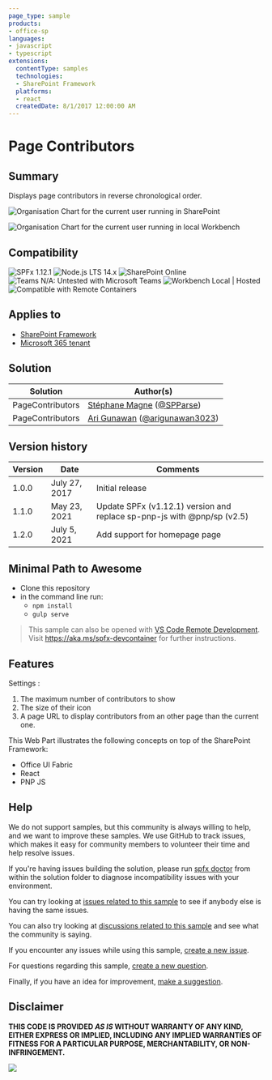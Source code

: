 ```yaml
---
page_type: sample
products:
- office-sp
languages:
- javascript
- typescript
extensions:
  contentType: samples
  technologies:
  - SharePoint Framework
  platforms:
  - react
  createdDate: 8/1/2017 12:00:00 AM
---
```

# Page Contributors

## Summary
Displays page contributors in reverse chronological order.

![Organisation Chart for the current user running in SharePoint](./assets/pagecontributors_inaction.PNG)

![Organisation Chart for the current user running in local Workbench](./assets/pagecontributors_mockup.PNG)


## Compatibility

![SPFx 1.12.1](https://img.shields.io/badge/SPFx-1.12.1-green.svg) 
![Node.js LTS 14.x](https://img.shields.io/badge/Node.js-LTS%2014.x-green.svg) 
![SharePoint Online](https://img.shields.io/badge/SharePoint-Online-yellow.svg) 
![Teams N/A: Untested with Microsoft Teams](https://img.shields.io/badge/Teams-N%2FA-lightgrey.svg "Untested with Microsoft Teams") 
![Workbench Local | Hosted](https://img.shields.io/badge/Workbench-Local%20%7C%20Hosted-green.svg)
![Compatible with Remote Containers](https://img.shields.io/badge/Remote%20Containers-Compatible-green.svg)


## Applies to

* [SharePoint Framework](https://learn.microsoft.com/sharepoint/dev/spfx/sharepoint-framework-overview)
* [Microsoft 365 tenant](https://learn.microsoft.com/sharepoint/dev/spfx/set-up-your-development-environment)


## Solution

Solution|Author(s)
--------|---------
PageContributors | [Stéphane Magne](https://github.com/SPParseError) ([@SPParse](https://twitter.com/SPParse))
PageContributors | [Ari Gunawan](https://github.com/AriGunawan) ([@arigunawan3023](https://twitter.com/arigunawan3023))

## Version history

Version|Date|Comments
-------|----|--------
1.0.0|July 27, 2017|Initial release
1.1.0|May 23, 2021|Update SPFx (v1.12.1) version and replace sp-pnp-js with @pnp/sp (v2.5)
1.2.0|July 5, 2021|Add support for homepage page

## Minimal Path to Awesome

* Clone this repository
* in the command line run:
  * `npm install`
  * `gulp serve`

>  This sample can also be opened with [VS Code Remote Development](https://code.visualstudio.com/docs/remote/remote-overview). Visit https://aka.ms/spfx-devcontainer for further instructions.

## Features

Settings : 
1. The maximum number of contributors to show
2. The size of their icon
3. A page URL to display contributors from an other page than the current one.

This Web Part illustrates the following concepts on top of the SharePoint Framework:

- Office UI Fabric
- React
- PNP JS

## Help

We do not support samples, but this community is always willing to help, and we want to improve these samples. We use GitHub to track issues, which makes it easy for  community members to volunteer their time and help resolve issues.

If you're having issues building the solution, please run [spfx doctor](https://pnp.github.io/cli-microsoft365/cmd/spfx/spfx-doctor/) from within the solution folder to diagnose incompatibility issues with your environment.

You can try looking at [issues related to this sample](https://github.com/pnp/sp-dev-fx-webparts/issues?q=label%3A"sample%3A%20react-pagecontributors" ) to see if anybody else is having the same issues.

You can also try looking at [discussions related to this sample](https://github.com/pnp/sp-dev-fx-webparts/discussions?discussions_q=react-pagecontributors) and see what the community is saying.

If you encounter any issues while using this sample, [create a new issue](https://github.com/pnp/sp-dev-fx-webparts/issues/new?assignees=&labels=Needs%3A+Triage+%3Amag%3A%2Ctype%3Abug-suspected%2Csample%3A%20react-pagecontributors&template=bug-report.yml&sample=react-pagecontributors&authors=@SPParseError%20@AriGunawan&title=react-pagecontributors%20-%20).

For questions regarding this sample, [create a new question](https://github.com/pnp/sp-dev-fx-webparts/issues/new?assignees=&labels=Needs%3A+Triage+%3Amag%3A%2Ctype%3Aquestion%2Csample%3A%20react-pagecontributors&template=question.yml&sample=react-pagecontributors&authors=@SPParseError%20@AriGunawan&title=react-pagecontributors%20-%20).

Finally, if you have an idea for improvement, [make a suggestion](https://github.com/pnp/sp-dev-fx-webparts/issues/new?assignees=&labels=Needs%3A+Triage+%3Amag%3A%2Ctype%3Aenhancement%2Csample%3A%20react-pagecontributors&template=question.yml&sample=react-pagecontributors&authors=@SPParseError%20@AriGunawan&title=react-pagecontributors%20-%20).

## Disclaimer

**THIS CODE IS PROVIDED *AS IS* WITHOUT WARRANTY OF ANY KIND, EITHER EXPRESS OR IMPLIED, INCLUDING ANY IMPLIED WARRANTIES OF FITNESS FOR A PARTICULAR PURPOSE, MERCHANTABILITY, OR NON-INFRINGEMENT.**


<img src="https://pnptelemetry.azurewebsites.net/sp-dev-fx-webparts/samples/react-pagecontributors" />
